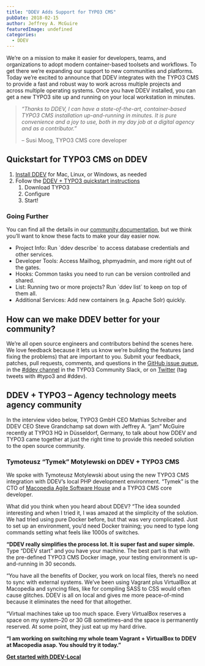 ```yaml
---
title: "DDEV Adds Support for TYPO3 CMS"
pubDate: 2018-02-15
author: Jeffrey A. McGuire
featuredImage: undefined
categories:
  - DDEV
---
```


We’re on a mission to make it easier for developers, teams, and organizations to adopt modern container-based toolsets and workflows. To get there we’re expanding our support to new communities and platforms. Today we’re excited to announce that DDEV integrates with the TYPO3 CMS to provide a fast and robust way to work across multiple projects and across multiple operating systems. Once you have DDEV installed, you can get a new TYPO3 site up and running on your local workstation in minutes.

> _“Thanks to DDEV, I can have a state-of-the-art, container-based TYPO3 CMS installation up-and-running in minutes. It is pure convenience and a joy to use, both in my day job at a digital agency and as a contributor.”_
> 
> – Susi Moog, TYPO3 CMS core developer

## Quickstart for TYPO3 CMS on DDEV

1. [Install DDEV](https://ddev.readthedocs.io/en/latest/#installation) for Mac, Linux, or Windows, as needed
2. Follow the [DDEV + TYPO3 quickstart instructions](https://ddev.readthedocs.io/en/latest/users/cli-usage/#typo3-quickstart)  
   1. Download TYPO3  
   2. Configure  
   3. Start!

### Going Further

You can find all the details in our [community documentation](https://ddev.readthedocs.io/en/latest/), but we think you’ll want to know these facts to make your day easier now.

* Project Info: Run \`ddev describe\` to access database credentials and other services.
* Developer Tools: Access Mailhog, phpmyadmin, and more right out of the gates.
* Hooks: Common tasks you need to run can be version controlled and shared.
* List: Running two or more projects? Run \`ddev list\` to keep on top of them all.
* Additional Services: Add new containers (e.g. Apache Solr) quickly.

## How can we make DDEV better for your community?

We’re all open source engineers and contributors behind the scenes here. We love feedback because it lets us know we’re building the features (and fixing the problems) that are important to you. Submit your feedback, patches, pull requests, comments, and questions in the [GitHub issue queue](https://github.com/drud/ddev), in the [#ddev channel](https://typo3.slack.com/messages/C8TRNQ601) in the TYPO3 Community Slack, or on [Twitter](https://twitter.com/drud) (tag tweets with #typo3 and #ddev).

## DDEV + TYPO3 – Agency technology meets agency community

In the interview video below, TYPO3 GmbH CEO Mathias Schreiber and DDEV CEO Steve Grandchamp sat down with Jeffrey A. “jam” McGuire recently at TYPO3 HQ in Düsseldorf, Germany, to talk about how DDEV and TYPO3 came together at just the right time to provide this needed solution to the open source community.

### Tymoteusz “Tymek” Motylewski on DDEV + TYPO3 CMS

We spoke with Tymoteusz Motylewski about using the new TYPO3 CMS integration with DDEV’s local PHP development environment. “Tymek” is the CTO of [Macopedia Agile Software House](http://macopedia.com/) and a TYPO3 CMS core developer.

What did you think when you heard about DDEV? “The idea sounded interesting and when I tried it, I was amazed at the simplicity of the solution. We had tried using pure Docker before, but that was very complicated. Just to set up an environment, you’d need Docker training; you need to type long commands setting what feels like 1000s of switches.

**“DDEV really simplifies the process lot. It is super fast and super simple.** Type “DDEV start” and you have your machine. The best part is that with the pre-defined TYPO3 CMS Docker image, your testing environment is up-and-running in 30 seconds.

“You have all the benefits of Docker, you work on local files, there’s no need to sync with external systems. We’ve been using Vagrant plus VirtualBox at Macopedia and syncing files, like for compiling SASS to CSS would often cause glitches. DDEV is all on local and gives me more peace-of-mind because it eliminates the need for that altogether.

“Virtual machines take up too much space. Every VirtualBox reserves a space on my system–20 or 30 GB sometimes–and the space is permanently reserved. At some point, they just eat up my hard drive.

**“I am working on switching my whole team Vagrant + VirtualBox to DDEV at Macopedia asap. You should try it today.”**

**[Get started with DDEV-Local](/get-started/)**
